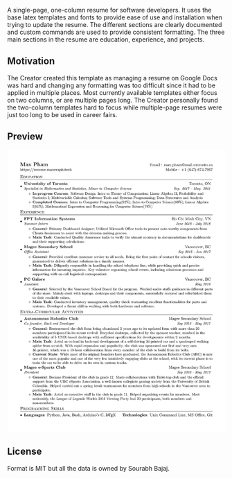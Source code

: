 A single-page, one-column resume for software developers. It uses the base latex templates and fonts to provide ease of use and installation when trying to update the resume. The different sections are clearly documented and custom commands are used to provide consistent formatting. The three main sections in the resume are education, experience, and projects.


## Motivation

The Creator created this template as managing a resume on Google Docs was hard and changing any formatting was too difficult since it had to be applied in multiple places. Most currently available templates either focus on two columns, or are multiple pages long. The Creator personally found the two-column templates hard to focus while multiple-page resumes were just too long to be used in career fairs.

## Preview
![Resume Screenshot](/resume_preview.png)

## License
Format is MIT but all the data is owned by Sourabh Bajaj.

